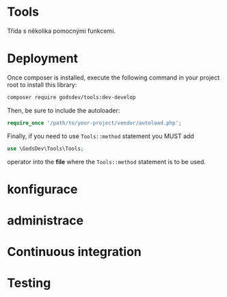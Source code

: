 # Tools
Třída s několika pomocnými funkcemi.

# Deployment

Once composer is installed, execute the following command in your project root to install this library:

```sh
composer require godsdev/tools:dev-develop
```

Then, be sure to include the autoloader:

```php
require_once '/path/to/your-project/vendor/autoload.php';
```

Finally, if you need to use `Tools::method` statement you MUST add
```php
use \GodsDev\Tools\Tools;
```
operator into the **file** where the `Tools::method` statement is to be used.

# konfigurace

# administrace

# Continuous integration

# Testing

